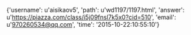 {'username': u'aisikaov5', 'path': u'wd1197/1197.html', 'answer': u'https://piazza.com/class/i5j09fnsl7k5x0?cid=510', 'email': u'970260534@qq.com', 'time': '2015-10-22:10:55:10'}